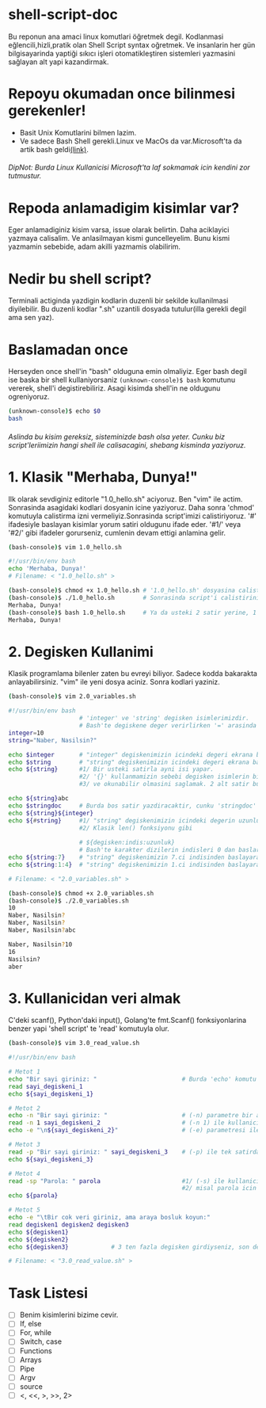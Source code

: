 # shell-script-doc
Bu reponun ana amaci linux komutlari öğretmek degil. Kodlanmasi eğlencili,hizli,pratik olan Shell Script syntax oğretmek.
Ve insanlarin her gün bilgisayarinda yaptiği sıkıcı işleri otomatikleştiren sistemleri yazmasini sağlayan alt yapi kazandirmak.

# Repoyu okumadan once bilinmesi gerekenler!
<ul>
  <li>Basit Unix Komutlarini bilmen lazim.</li>
  <li>Ve sadece Bash Shell gerekli.Linux ve MacOs da var.Microsoft'ta da artik bash geldi<a href="https://www.howtogeek.com/249966/how-to-install-and-use-the-linux-bash-shell-on-windows-10/">(link)</a>.</li>
</ul>

<h6>DipNot: Burda Linux Kullanicisi Microsoft'ta laf sokmamak icin kendini zor tutmustur.</h6>

# Repoda anlamadigim kisimlar var?
 Eger anlamadiginiz kisim varsa, issue olarak belirtin. Daha aciklayici yazmaya calisalim.
 Ve anlasilmayan kismi guncelleyelim. Bunu kismi yazmamin sebebide, adam akilli yazmamis olabilirim.

# Nedir bu shell script?
Terminali actiginda yazdigin kodlarin duzenli bir sekilde kullanilmasi diyilebilir.
Bu duzenli kodlar ".sh" uzantili dosyada tutulur(illa gerekli degil ama sen yaz).

# Baslamadan once
<p>Herseyden once shell'in "bash" olduguna emin olmaliyiz. Eger bash degil ise baska bir shell kullaniyorsaniz <code>(unknown-console)$ bash</code> komutunu vererek, shell'i degistirebiliriz. Asagi kisimda shell'in ne oldugunu ogreniyoruz.</p>

```bash
(unknown-console)$ echo $0
bash
```

<h6>Aslinda bu kisim gereksiz, sisteminizde bash olsa yeter. Cunku biz script'leriimizin hangi shell ile calisacagini, shebang kisminda yaziyoruz.</h6>

# 1. Klasik "Merhaba, Dunya!"
<p>Ilk olarak sevdiginiz editorle "1.0_hello.sh" aciyoruz. Ben "vim" ile actim. Sonrasinda asagidaki kodlari dosyanin icine yaziyoruz. Daha sonra 'chmod' komutuyla calistirma izni vermeliyiz.Sonrasinda script'imizi calistiriyoruz. '#' ifadesiyle baslayan kisimlar yorum satiri oldugunu ifade eder. '#1/' veya '#2/' gibi ifadeler gorurseniz, cumlenin devam ettigi anlamina gelir.</p>

```bash
(bash-console)$ vim 1.0_hello.sh
```

```bash
#!/usr/bin/env bash
echo 'Merhaba, Dunya!'
# Filename: < "1.0_hello.sh" >
```

```bash
(bash-console)$ chmod +x 1.0_hello.sh # '1.0_hello.sh' dosyasina calistirma hakki veriyoruz.
(bash-console)$ ./1.0_hello.sh        # Sonrasinda script'i calistiriniz.
Merhaba, Dunya!
(bash-console)$ bash 1.0_hello.sh     # Ya da usteki 2 satir yerine, 1 satirda script'i calistirabilirsiniz.
Merhaba, Dunya!
```

# 2. Degisken Kullanimi
<p>Klasik programlama bilenler zaten bu evreyi biliyor. Sadece kodda bakarakta anlayabilirsiniz. "vim" ile yeni dosya aciniz. Sonra kodlari yaziniz.</p>

```bash
(bash-console)$ vim 2.0_variables.sh
```

```bash
#!/usr/bin/env bash
                    # 'integer' ve 'string' degisken isimlerimizdir.
                    # Bash'te degiskene deger verirlirken '=' arasinda bosluk olmamali.
integer=10
string="Naber, Nasilsin?"

echo $integer       # "integer" degiskenimizin icindeki degeri ekrana basar.
echo $string        # "string" degiskenimizin icindeki degeri ekrana basar.
echo ${string}      #1/ Bir usteki satirla ayni isi yapar.
                    #2/ '{}' kullanmamizin sebebi degisken isimlerin birbirine girmesi onlemek
                    #3/ ve okunabilir olmasini saglamak. 2 alt satir bu duruma ornektir

echo ${string}abc
echo $stringdoc     # Burda bos satir yazdiracaktir, cunku 'stringdoc' diye bir degisken yok.
echo ${string}${integer}
echo ${#string}     #1/ "string" degiskenimizin icindeki degerin uzunlugunu ekrana basar.
                    #2/ Klasik len() fonksiyonu gibi
                    
                    # ${degisken:indis:uzunluk}
                    # Bash'te karakter dizilerin indisleri 0 dan baslar.
echo ${string:7}    # "string" degiskenimizin 7.ci indisinden baslayarak yazdirir.
echo ${string:1:4}  # "string" degiskenimizin 1.ci indisinden baslayarak, 4 birim uzunlugunda karakter dizisi yazdirir.

# Filename: < "2.0_variables.sh" >
```

```bash
(bash-console)$ chmod +x 2.0_variables.sh
(bash-console)$ ./2.0_variables.sh
10
Naber, Nasilsin?
Naber, Nasilsin?
Naber, Nasilsin?abc

Naber, Nasilsin?10
16
Nasilsin?
aber
```

# 3. Kullanicidan veri almak
<p>C'deki scanf(), Python'daki input(), Golang'te fmt.Scanf() fonksiyonlarina benzer yapi 'shell script' te 'read' komutuyla olur.</p>

```bash
(bash-console)$ vim 3.0_read_value.sh
```

```bash
#!/usr/bin/env bash

# Metot 1
echo "Bir sayi giriniz: "                        # Burda 'echo' komutu otomatik bir alt satira gecer.
read sayi_degiskeni_1
echo ${sayi_degiskeni_1}

# Metot 2
echo -n "Bir sayi giriniz: "                     # (-n) parametre bir alt satira gecmeyi onler.
read -n 1 sayi_degiskeni_2                       # (-n 1) ile kullanicidan sadece bir karakter alir.
echo -e "\n${sayi_degiskeni_2}"                  # (-e) parametresi ile \n,\t.. gibi ifadelere izin verir.

# Metot 3
read -p "Bir sayi giriniz: " sayi_degiskeni_3    # (-p) ile tek satirda kullanicidan veri alma
echo ${sayi_degiskeni_3}

# Metot 4
read -sp "Parola: " parola                       #1/ (-s) ile kullanicinin girdigi veriyi gizler,
                                                 #2/ misal parola icin kullanilir.
echo ${parola}

# Metot 5
echo -e "\tBir cok veri giriniz, ama araya bosluk koyun:"  
read degisken1 degisken2 degisken3
echo ${degisken1}
echo ${degisken2}
echo ${degisken3}            # 3 ten fazla degisken girdiyseniz, son degiskenlerin hepsi burda toplanir.

# Filename: < "3.0_read_value.sh" >
```


# Task Listesi
- [ ] Benim kisimlerini bizime cevir.
- [ ] If, else
- [ ] For, while
- [ ] Switch, case
- [ ] Functions
- [ ] Arrays
- [ ] Pipe
- [ ] Argv
- [ ] source
- [ ] <, <<, >, >>, 2>
